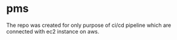# pms
The repo was created for only purpose of ci/cd pipeline which are connected with ec2 instance on aws. 
